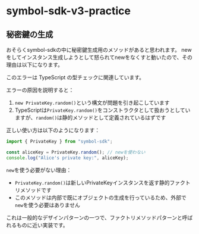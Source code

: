 # symbol-sdk-v3-practice

## 秘密鍵の生成

おそらくsymbol-sdkの中に秘密鍵生成用のメソッドがあると思われます。
newをしてインスタンス生成しようとして怒られてnewをなくすと動いたので、その理由は以下になります。

このエラーは TypeScript の型チェックに関連しています。

エラーの原因を説明すると：

1. `new PrivateKey.random()`という構文が問題を引き起こしています
2. TypeScriptは`PrivateKey.random()`をコンストラクタとして扱おうとしていますが、`random()`は静的メソッドとして定義されているはずです

正しい使い方は以下のようになります：

```typescript
import { PrivateKey } from "symbol-sdk";

const aliceKey = PrivateKey.random(); // newを使わない
console.log("Alice's private key:", aliceKey);
```

`new`を使う必要がない理由：
- `PrivateKey.random()`は新しいPrivateKeyインスタンスを返す静的ファクトリメソッドです
- このメソッドは内部で既にオブジェクトの生成を行っているため、外部で`new`を使う必要はありません

これは一般的なデザインパターンの一つで、ファクトリメソッドパターンと呼ばれるものに近い実装です。
